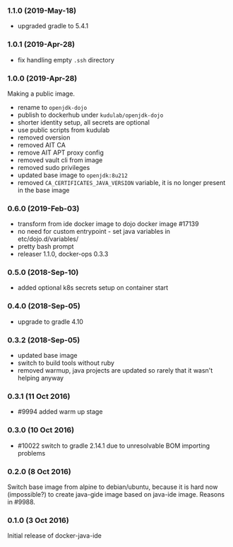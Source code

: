 ### 1.1.0 (2019-May-18)
 * upgraded gradle to 5.4.1

### 1.0.1 (2019-Apr-28)

* fix handling empty `.ssh` directory

### 1.0.0 (2019-Apr-28)

Making a public image.
 * rename to `openjdk-dojo`
 * publish to dockerhub under `kudulab/openjdk-dojo`
 * shorter identity setup, all secrets are optional
 * use public scripts from kudulab
 * removed oversion
 * removed AIT CA
 * remove AIT APT proxy config
 * removed vault cli from image
 * removed sudo privileges
 * updated base image to `openjdk:8u212`
 * removed `CA_CERTIFICATES_JAVA_VERSION` variable, it is no longer present in the base image

### 0.6.0 (2019-Feb-03)

* transform from ide docker image to dojo docker image #17139
* no need for custom entrypoint - set java variables in etc/dojo.d/variables/
* pretty bash prompt
* releaser 1.1.0, docker-ops 0.3.3

### 0.5.0 (2018-Sep-10)

 * added optional k8s secrets setup on container start

### 0.4.0 (2018-Sep-05)

 * upgrade to gradle 4.10

### 0.3.2 (2018-Sep-05)

 * updated base image
 * switch to build tools without ruby
 * removed warmup, java projects are updated so rarely that it wasn't helping anyway

### 0.3.1 (11 Oct 2016)

* #9994 added warm up stage

### 0.3.0 (10 Oct 2016)

* #10022 switch to gradle 2.14.1 due to unresolvable BOM importing problems

### 0.2.0 (8 Oct 2016)

Switch base image from alpine to debian/ubuntu, because it is hard now (impossible?)
 to create java-gide image based on java-ide image. Reasons in #9988.

### 0.1.0 (3 Oct 2016)

Initial release of docker-java-ide
